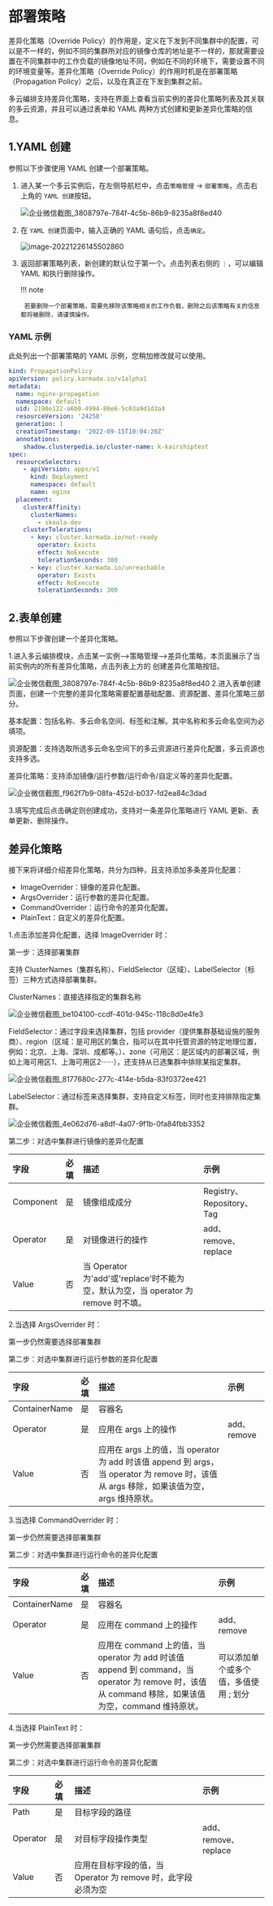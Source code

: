 # 部署策略

差异化策略（Override Policy）的作用是，定义在下发到不同集群中的配置，可以是不一样的，例如不同的集群所对应的镜像仓库的地址是不一样的，那就需要设置在不同集群中的工作负载的镜像地址不同，例如在不同的环境下，需要设置不同的环境变量等。差异化策略（Override Policy）的作用时机是在部署策略（Propagation Policy）之后，以及在真正在下发到集群之前。

多云编排支持差异化策略，支持在界面上查看当前实例的差异化策略列表及其关联的多云资源，并且可以通过表单和 YAML 两种方式创建和更新差异化策略的信息。

## 1.YAML 创建

参照以下步骤使用 YAML 创建一个部署策略。

1. 进入某一个多云实例后，在左侧导航栏中，点击`策略管理` -> `部署策略`，点击右上角的 `YAML 创建`按钮。

    ![企业微信截图_3808797e-784f-4c5b-86b9-8235a8f8ed40](../images/op01.png)

2. 在 `YAML 创建`页面中，输入正确的 YAML 语句后，点击`确定`。

    ![image-20221226145502860](../images/op02.png)

3. 返回部署策略列表，新创建的默认位于第一个。点击列表右侧的 `⋮`，可以编辑 YAML 和执行删除操作。

    !!! note

        若要删除一个部署策略，需要先移除该策略相关的工作负载，删除之后该策略有关的信息都将被删除，请谨慎操作。

### YAML 示例

此处列出一个部署策略的 YAML 示例，您稍加修改就可以使用。

```yaml
kind: PropagationPolicy
apiVersion: policy.karmada.io/v1alpha1
metadata:
  name: nginx-propagation
  namespace: default
  uid: 2190e122-a6b0-4994-80e6-5c03a9d1d3a4
  resourceVersion: '24258'
  generation: 1
  creationTimestamp: '2022-09-15T10:04:20Z'
  annotations:
    shadow.clusterpedia.io/cluster-name: k-kairshiptest
spec:
  resourceSelectors:
    - apiVersion: apps/v1
      kind: Deployment
      namespace: default
      name: nginx
  placement:
    clusterAffinity:
      clusterNames:
        - skoala-dev
    clusterTolerations:
      - key: cluster.karmada.io/not-ready
        operator: Exists
        effect: NoExecute
        tolerationSeconds: 300
      - key: cluster.karmada.io/unreachable
        operator: Exists
        effect: NoExecute
        tolerationSeconds: 300
```

## 2.表单创建

参照以下步骤创建一个差异化策略。

1.进入多云编排模块，点击某一实例——>策略管理——>差异化策略，本页面展示了当前实例内的所有差异化策略，点击列表上方的 创建差异化策略按钮。

![企业微信截图_3808797e-784f-4c5b-86b9-8235a8f8ed40](../images/op01.png)
2.进入表单创建页面，创建一个完整的差异化策略需要配置基础配置、资源配置、差异化策略三部分。

基本配置：包括名称、多云命名空间、标签和注解。其中名称和多云命名空间为必填项。

资源配置：支持选取所选多云命名空间下的多云资源进行差异化配置，多云资源也支持多选。

差异化策略：支持添加镜像/运行参数/运行命令/自定义等的差异化配置。

![企业微信截图_f962f7b9-08fa-452d-b037-fd2ea84c3dad](../images/op03.png)

3.填写完成后点击确定则创建成功，支持对一条差异化策略进行 YAML 更新、表单更新、删除操作。

## 差异化策略

接下来将详细介绍差异化策略，共分为四种，且支持添加多条差异化配置：

- ImageOverrider：镜像的差异化配置。
- ArgsOverrider：运行参数的差异化配置。
- CommandOverrider：运行命令的差异化配置。
- PlainText：自定义的差异化配置。

1.点击添加差异化配置，选择 ImageOverrider 时：

第一步：选择部署集群

支持 ClusterNames（集群名称）、FieldSelector（区域）、LabelSelector（标签）三种方式选择部署集群。

ClusterNames：直接选择指定的集群名称

![企业微信截图_be104100-ccdf-401d-945c-118c8d0e4fe3](../images/op04.png)

FieldSelector：通过字段来选择集群，包括 provider（提供集群基础设施的服务商）、region（区域：是可用区的集合，指可以在其中托管资源的特定地理位置，例如：北京、上海、深圳、成都等。）、zone（可用区：是区域内的部署区域，例如上海可用区1、上海可用区2······），还支持从已选集群中排除某指定集群。

![企业微信截图_8177680c-277c-414e-b5da-83f0372ee421](../images/op05.png)

LabelSelector：通过标签来选择集群，支持自定义标签，同时也支持排除指定集群。

![企业微信截图_4e062d76-a8df-4a07-9f1b-0fa84fbb3352](../images/op06.png)

第二步：对选中集群进行镜像的差异化配置

| 字段      | 必填 | 描述                                                         | 示例                      |
| :-------- | :--- | :----------------------------------------------------------- | :------------------------ |
| Component | 是   | 镜像组成成分                                                 | Registry、Repository、Tag |
| Operator  | 是   | 对镜像进行的操作                                             | add、remove、replace      |
| Value     | 否   | 当 Operator 为'add'或'replace'时不能为空，默认为空，当 operator 为 remove 时不填。 |                           |

2.当选择 ArgsOverrider 时：

第一步仍然需要选择部署集群

第二步：对选中集群进行运行参数的差异化配置

| 字段          | 必填 | 描述                                                         | 示例        |
| :------------ | :--- | :----------------------------------------------------------- | :---------- |
| ContainerName | 是   | 容器名                                                       |             |
| Operator      | 是   | 应用在 args 上的操作                                         | add、remove |
| Value         | 否   | 应用在 args 上的值，当 operator 为 add 时该值 append 到 args，当 operator 为 remove 时，该值从 args 移除，如果该值为空，args 维持原状。 |             |

3.当选择 CommandOverrider 时：

第一步仍然需要选择部署集群

第二步：对选中集群进行运行命令的差异化配置

| 字段          | 必填 | 描述                                                         | 示例                                  |
| :------------ | :--- | :----------------------------------------------------------- | :------------------------------------ |
| ContainerName | 是   | 容器名                                                       |                                       |
| Operator      | 是   | 应用在 command 上的操作                                      | add、remove                           |
| Value         | 否   | 应用在 command 上的值，当 operator 为 add 时该值 append 到 command，当 operator 为 remove 时，该值从 command 移除，如果该值为空，command 维持原状。 | 可以添加单个或多个值，多值使用 ; 划分 |

4.当选择 PlainText 时：

第一步仍然需要选择部署集群

第二步：对选中集群进行运行命令的差异化配置

| 字段     | 必填 | 描述                                                         | 示例                 |
| :------- | :--- | :----------------------------------------------------------- | :------------------- |
| Path     | 是   | 目标字段的路径                                               |                      |
| Operator | 是   | 对目标字段操作类型                                           | add、remove、replace |
| Value    | 否   | 应用在目标字段的值，当 Operator 为 remove 时，此字段必须为空 |                      |
